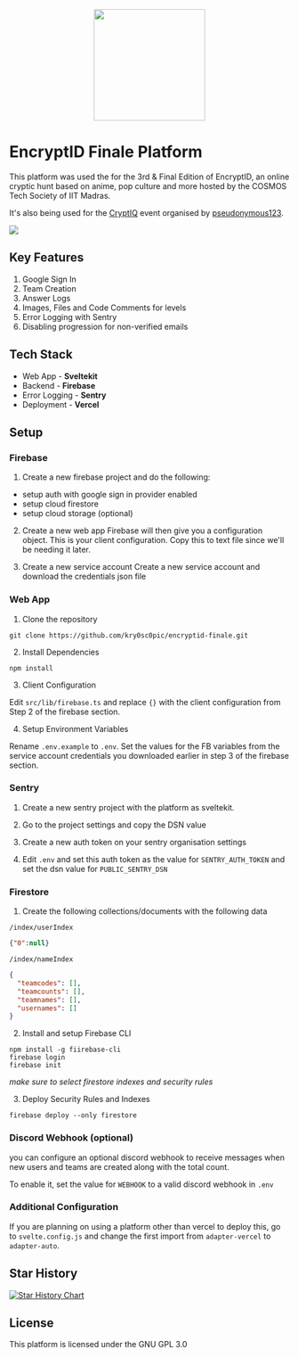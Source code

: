 <center>
<img src="docs/icon.png" height="200">
</center>

# EncryptID Finale Platform
This platform was used the for the 3rd & Final Edition of EncryptID, an online cryptic hunt based on anime, pop culture and more hosted by the COSMOS Tech Society of IIT Madras.

It's also being used for the [CryptIQ](https://cryptiq.iitmparadox.org) event organised by [pseudonymous123](https://github.com/Soham-Wani).

<img src="docs/landing.jpeg">

## Key Features
1. Google Sign In
2. Team Creation
3. Answer Logs
4. Images, Files and Code Comments for levels
5. Error Logging with Sentry
6. Disabling progression for non-verified emails

## Tech Stack
- Web App - **Sveltekit**
- Backend - **Firebase**
- Error Logging - **Sentry**
- Deployment - **Vercel**

## Setup 
### Firebase
1. Create a new firebase project and do the following:
- setup auth with google sign in provider enabled
- setup cloud firestore
- setup cloud storage (optional)

2. Create a new web app
Firebase will then give you a configuration object. This is your client configuration. Copy this to text file since we'll be needing it later.

3. Create a new service account
Create a new service account and download the credentials json file

### Web App
1. Clone the repository
```
git clone https://github.com/kry0sc0pic/encryptid-finale.git
```

2. Install Dependencies
```
npm install
```

3. Client Configuration

Edit `src/lib/firebase.ts` and replace `{}` with the client configuration from Step 2 of the firebase section.

4. Setup Environment Variables

Rename `.env.example` to `.env`. Set the values for the FB variables from the service account credentials you downloaded earlier in  step 3 of the firebase section.

### Sentry
1. Create a new sentry project with the platform as sveltekit.

2. Go to the project settings and copy the DSN value

3. Create a new auth token on your sentry organisation settings

4. Edit `.env` and set this auth token as the value for `SENTRY_AUTH_TOKEN` and set the dsn value for `PUBLIC_SENTRY_DSN`

### Firestore
1. Create the following collections/documents with the following data

`/index/userIndex`
```json
{"0":null}
```
`/index/nameIndex`
```json
{
  "teamcodes": [],
  "teamcounts": [],
  "teamnames": [],
  "usernames": []
}
```

2. Install and setup Firebase CLI
```
npm install -g fiirebase-cli
firebase login
firebase init
```
_make sure to select firestore indexes and security rules_

3. Deploy Security Rules and Indexes
```
firebase deploy --only firestore
```

### Discord Webhook (optional)
you can configure an optional discord webhook to receive messages when new users and teams are created along with the total count. 

To enable it, set the value for `WEBHOOK` to a valid discord webhook in `.env`

### Additional Configuration

If you are planning on using a platform other than vercel to deploy this, go to `svelte.config.js` and change the first import from `adapter-vercel` to `adapter-auto`.

## Star History

[![Star History Chart](https://api.star-history.com/svg?repos=kry0sc0pic/encryptid-finale&type=Date)](https://star-history.com/#kry0sc0pic/encryptid-finale&Date)

## License
This platform is licensed under the GNU GPL 3.0
